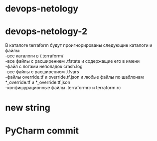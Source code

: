 # devops-netology  
# devops-netology-2  
В каталоге terraform будут проигнорированы следующие каталоги и файлы:  
	-все каталоги в /.terraform/  
	-все файлы с расширением .tfstate и содержащие его в имени  
	-файл с логами неполадок crash.log  
	-все файлы с расширением .tfvars  
	-файлы override.tf и override.tf.json и любые файлы по шаблонам *_override.tf и *_override.tf.json  
	-конфишурационные файлы .terraformrc и terraform.rc  
# new string
# PyCharm commit